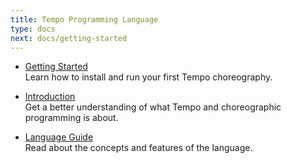 ```yaml
---
title: Tempo Programming Language
type: docs
next: docs/getting-started
---
```


- [Getting Started](./getting-started)\
  Learn how to install and run your first Tempo choreography.

- [Introduction](./introduction)\
  Get a better understanding of what Tempo and choreographic programming is about.

- [Language Guide](./language-guide)\
  Read about the concepts and features of the language.
